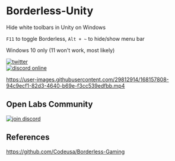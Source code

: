 # Borderless-Unity
Hide white toolbars in Unity on Windows

`F11` to toggle Borderless, `Alt + ~` to hide/show menu bar

Windows 10 only (11 won't work, most likely) 

[![twitter](https://img.shields.io/twitter/follow/_neonage?style=social)](https://twitter.com/_neonage)\
[![discord online](https://img.shields.io/discord/830405926078644254?label=Open%20Labs&logo=discord&style=social)](https://discord.gg/NrX5TCJ4aq)

https://user-images.githubusercontent.com/29812914/168157808-94c9ecf1-82d3-4640-b69e-f3cc539edfbb.mp4


## Open Labs Community
[![join discord](https://user-images.githubusercontent.com/29812914/121816656-0cb93080-cca7-11eb-954a-344cfd31f530.png)](https://discord.gg/NrX5TCJ4aq)

## References
https://github.com/Codeusa/Borderless-Gaming
